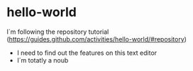 hello-world
===========

I´m following the repository tutorial (https://guides.github.com/activities/hello-world/#repository)

- I need to find out the features on this text editor
- I´m totatly a noub 

